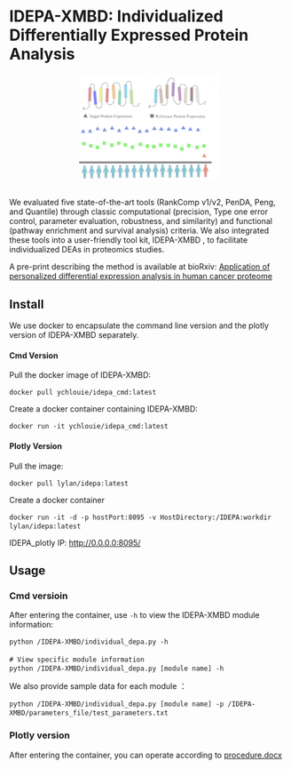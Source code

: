 # IDEPA-XMBD: Individualized Differentially Expressed Protein Analysis

<div align=center><img src="./figs/IDEPA_figs.png" width="50%" height="50%" ></div>
&nbsp;


We evaluated five state-of-the-art tools (RankComp v1/v2, PenDA, Peng, and Quantile) through classic computational (precision, Type one error control, parameter evaluation, robustness, and similarity) and functional (pathway enrichment and survival analysis) criteria. We also integrated these tools into a user-friendly tool kit, IDEPA-XMBD , to facilitate individualized DEAs in proteomics studies.

A pre-print describing the method is available at bioRxiv: [Application of personalized differential expression analysis in human cancer proteome](https://www.biorxiv.org/content/10.1101/2021.07.18.452812v2)

## Install
We use docker to encapsulate the command line version and the plotly version of IDEPA-XMBD separately.

#### Cmd Version
Pull the docker image of IDEPA-XMBD:
```shell
docker pull ychlouie/idepa_cmd:latest
```

Create a docker container containing IDEPA-XMBD:
```shell
docker run -it ychlouie/idepa_cmd:latest
```

#### Plotly Version
Pull the image:
```shell
docker pull lylan/idepa:latest
```

Create a docker container
```shell
docker run -it -d -p hostPort:8095 -v HostDirectory:/IDEPA:workdir lylan/idepa:latest
```
IDEPA_plotly IP: http://0.0.0.0:8095/ 

## Usage
### Cmd versioin
After entering the container, use `-h` to view the IDEPA-XMBD module information:
```shell
python /IDEPA-XMBD/individual_depa.py -h

# View specific module information 
python /IDEPA-XMBD/individual_depa.py [module name] -h
```

We also provide sample data for each module ：
```shell
python /IDEPA-XMBD/individual_depa.py [module name] -p /IDEPA-XMBD/parameters_file/test_parameters.txt
```

### Plotly version

After entering the container, you can operate according to [procedure.docx](./procedure.docx)
